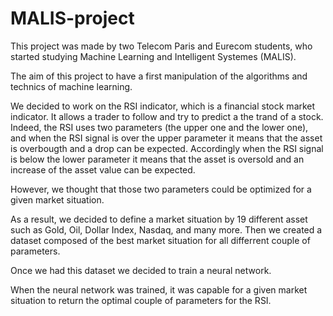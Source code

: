 # MALIS-project

This project was made by two Telecom Paris and Eurecom students, who started studying Machine Learning and Intelligent Systemes (MALIS). 

The aim of this project to have a first manipulation of the algorithms and technics of machine learning.

We decided to work on the RSI indicator, which is a financial stock market indicator. It allows a trader to follow and try to predict a the trand of a stock. 
Indeed, the RSI uses two parameters (the upper one and the lower one), and when the RSI signal is over the upper parameter it means that the asset is overbougth and a drop can be expected. Accordingly when the RSI signal is below the lower parameter it means that the asset is oversold and an increase of the asset value can be expected.

However, we thought that those two parameters could be optimized for a given market situation.

As a result, we decided to define a market situation by 19 different asset such as Gold, Oil, Dollar Index, Nasdaq, and many more.
Then we created a dataset composed of the best market situation for all differrent couple of parameters.

Once we had this dataset we decided to train a neural network. 

When the neural network was trained, it was capable for a given market situation to return the optimal couple of parameters for the RSI.
